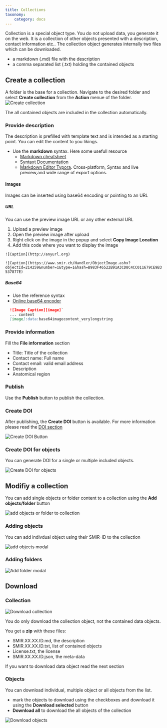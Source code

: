 ```yaml
---
title: Collections
taxonomy:
    category: docs
---
```


Collection is a special object type. You do not upload data, you generate it on the web. It is a collection of other objects presented with a description, contact information etc.. The collection object generates internally two files which can be downloaded.

- a  markdown (.md) file with the description
- a  comma separated list (.txt) holding the contained objects 

## Create a collection

A folder is the base for a collection. Navigate to the desired folder and select **Create collection** from the **Action** menue of the folder.![Create collection](https://github.com/SICASFoundation/smir-documenation/raw/master/assets/smir-create-collection.png)

The all contained objects are included in the collection automatically. 

### Provide description

The description is prefilled with template text and is intended as a starting point. You can edit the content to you likings.

- Use the **markdown** syntax. Here some usefull resource
  - [Markdown cheatsheet](https://github.com/adam-p/markdown-here/wiki/Markdown-Cheatsheet)
  - [Syntaxt Documentation](https://daringfireball.net/projects/markdown/syntax)
  - [Markdown Editor Typora](https://typora.io/). Cross-platform, Syntax and live preview,and wide range of export options. 
#### Images 
Images can be inserted using base64 encoding or pointing to an URL

##### URL 
You can use the preview image URL or any other external URL

1. Upload a preview image
2. Open the preview image after upload
3. Right click on the image in the popup and select **Copy Image Location**​
4. Add this code where you want to display the image

`![Caption](http://anyurl.org)`

`![Caption](https://www.smir.ch/Handler/ObjectImage.ashx?objectId=214259&number=1&type=1&hash=B983F46522B91A3CD8C4CC011679CE9B3537877E)`

##### Base64
  - Use the reference syntax
  - [Online base64 encoder](http://jpillora.com/base64-encoder/)

```markdown
  ![Image Caption][image]`
  ... content
  [image]:data:base64imagecontent_verylongstring
```

### Provide information

Fill the **File information** section

- Title: Title of the collection
- Contact name: Full name
- Contact email: valid email address
- Description
- Anatomical region

### Publish

Use the **Publish** button to publish the collection. 

### Create DOI

After publishing, the **Create DOI** button is available. For more information please read the [DOI section](https://docs.smir.ch/basics/supported%20standards/doi.html)

![Create DOI Button](https://github.com/SICASFoundation/smir-documenation/raw/master/assets/smir-create-doi-button.png)

### Create DOI for objects

You can generate DOI for a single or multiple included objects. 

![Create DOI for objects](https://github.com/SICASFoundation/smir-documenation/raw/master/assets/smir-create-doi-collection.png)

## Modifiy a collection
You can add single objects or folder content to a collection using the **Add objects/folder** button

![add objects or folder to collection](https://github.com/SICASFoundation/smir-documenation/raw/master/assets/smir-add-object-to-collection.png)

### Adding objects

You can add indivdual object using their SMIR-ID to the collection

![add objects modal](https://github.com/SICASFoundation/smir-documenation/raw/master/assets/smir-add-objects-modal.png)

### Adding folders

![Add folder modal](https://github.com/SICASFoundation/smir-documenation/raw/master/assets/smir-add-folder-modal.png)


## Download

### Collection

![Download collection](https://github.com/SICASFoundation/smir-documenation/raw/master/assets/smir-collection-download.png)

You do only download the collection object, not the contained data objects.

You get a **zip** with these files:
- SMIR.XX.XX.ID.md, the description 
- SMIR.XX.XX.ID.txt, list of contained objects 
- License.txt, the license 
- SMIR.XX.XX.ID.json, the meta-data 

 If you want to download data object read the next section

### Objects

You can download individual, multiple object or all objects from the list. 
- mark the objects to download using the checkboxes and download it using the **Download selected** button
- **Download all** to download the all objects of the collection

![Download objects](https://github.com/SICASFoundation/smir-documenation/raw/master/assets/smir-download-collection-obj.png)



